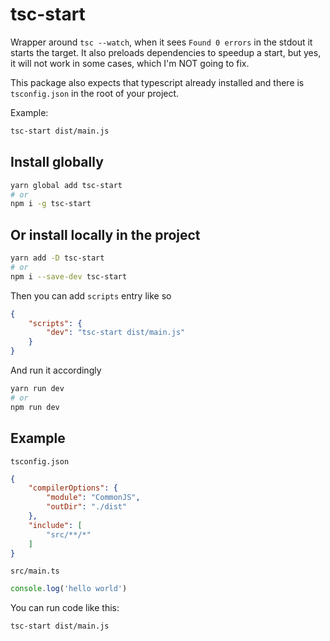 # tsc-start

Wrapper around `tsc --watch`, when it sees `Found 0 errors` in the stdout it starts the target. It also preloads dependencies to speedup a start, but yes, it will not work in some cases, which I'm NOT going to fix. 

This package also expects that typescript already installed and there is `tsconfig.json` in the root of your project.

Example:

```bash
tsc-start dist/main.js
```

## Install globally

```bash
yarn global add tsc-start
# or
npm i -g tsc-start
```

## Or install locally in the project

```bash
yarn add -D tsc-start
# or
npm i --save-dev tsc-start
```

Then you can add `scripts` entry like so
```json
{
    "scripts": {
        "dev": "tsc-start dist/main.js"
    }
}
```

And run it accordingly

```bash
yarn run dev
# or
npm run dev
```

## Example

`tsconfig.json`
```json
{
    "compilerOptions": {
        "module": "CommonJS",
        "outDir": "./dist"
    },
    "include": [
        "src/**/*"
    ]
}
```

`src/main.ts`
```typescript
console.log('hello world')
```

You can run code like this:
```bash
tsc-start dist/main.js
```
